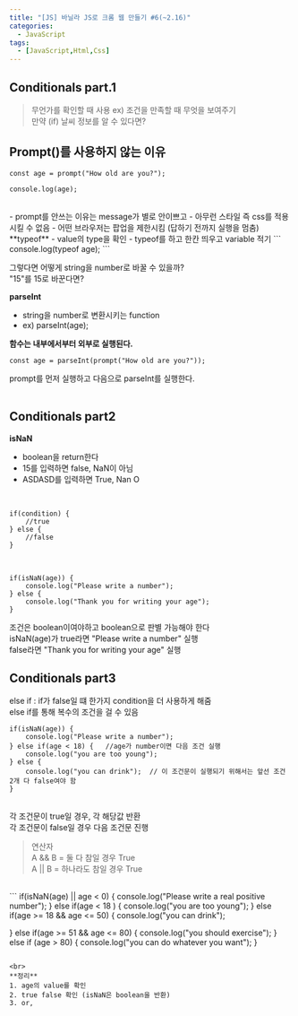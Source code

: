 ```yaml
---
title: "[JS] 바닐라 JS로 크롬 웹 만들기 #6(~2.16)"
categories:
  - JavaScript
tags: 
  - [JavaScript,Html,Css]
---
```


## Conditionals part.1
> 무언가를 확인할 때 사용 
ex) 조건을 만족할 때 무엇을 보여주기 <br>
만약 (if) 날씨 정보를 알 수 있다면?

## Prompt()를 사용하지 않는 이유
```
const age = prompt("How old are you?");

console.log(age);
```
<br>
- prompt를 안쓰는 이유는 message가 별로 안이쁘고
- 아무런 스타일 즉 css를 적용시킬 수 없음
- 어떤 브라우저는 팝업을 제한시킴 (답하기 전까지 실행을 멈춤)

<br>
**typeof**
- value의 type을 확인
- typeof를 하고 한칸 띄우고 variable 적기
```
console.log(typeof age);
```
<br>

그렇다면 어떻게 string을 number로 바꿀 수 있을까?<br>
"15"를 15로 바꾼다면? <br>

**parseInt**
- string을 number로 변환시키는 function
- ex) parseInt(age);

**함수는 내부에서부터 외부로 실행된다.** <br>
```
const age = parseInt(prompt("How old are you?"));
```
prompt를 먼저 실행하고 다음으로 parseInt를 실행한다. 
<br><br>

## Conditionals part2

**isNaN**
- boolean을 return한다 
- 15를 입력하면 false, NaN이 아님
- ASDASD를 입력하면 True, Nan O

<br>

```
if(condition) {
    //true
} else {
    //false
}
```
<br>

```
if(isNaN(age)) {
    console.log("Please write a number");
} else {
    console.log("Thank you for writing your age");
}
```
조건은 boolean이여야하고 boolean으로 판별 가능해야 한다 <br>
isNaN(age)가 true라면 "Please write a number" 실행 <br>
false라면 "Thank you for writing your age" 실행 <br>

## Conditionals part3

else if : if가 false일 떄 한가지 condition을 더 사용하게 해줌 <br>
else if를 통해 복수의 조건을 걸 수 있음
```
if(isNaN(age)) {
    console.log("Please write a number");
} else if(age < 18) {   //age가 number이면 다음 조건 실행
    console.log("you are too young");
} else {
    console.log("you can drink");  // 이 조건문이 실행되기 위해서는 앞선 조건 2개 다 false여야 함 
}
```
<br>
각 조건문이 true일 경우, 각 해당값 반환 <br>
각 조건문이 false일 경우 다음 조건문 진행

> 연산자 <br>
> A && B = 둘 다 참일 경우 True <br>
> A || B = 하나라도 참일 경우 True

<br>
```
if(isNaN(age) || age < 0) {
    console.log("Please write a real positive number");
} else if(age < 18 ) {   
    console.log("you are too young");
} else if(age >= 18 && age <= 50) {
    console.log("you can drink");  

} else if(age >= 51 && age <= 80) {
    console.log("you should exercise");
} else if (age > 80) {
    console.log("you can do whatever you want");
}
```

<br>
**정리**
1. age의 value를 확인
2. true false 확인 (isNaN은 boolean을 반환)
3. or, 
